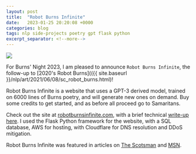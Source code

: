 ```yaml
---
layout: post
title:  "Robot Burns Infinite"
date:   2023-01-25 20:20:08 +0000
categories: blog
tags: nlp side-projects poetry gpt flask python
excerpt_separator: <!--more-->
---
```


![](/assets/robot_burns/vinter_header.png)

For Burns' Night 2023, I am pleased to announce `Robot Burns Infinite`, the follow-up to [2020's Robot Burns](({{ site.baseurl }}/nlp/art/2021/06/08/sc_robot_burns.html)!

Robot Burns Infinite is a website that uses a GPT-3 derived model, trained on 6000 lines of Burns poetry, and will generate new ones on demand.  Buy some credits to get started, and as before all proceed go to Samaritans.

Check out the site at [robotburnsinfinite.com](https://robotburnsinfinite.com), with a brief technical [write-up here](https://robotburnsinfinite.com/technical_info).  I used the Flask Python framework for the website, with a SQL database, AWS for hosting, with Cloudflare for DNS resolution and DDoS mitigation.

Robot Burns Infinite was featured in articles on [The Scotsman](https://www.scotsman.com/heritage-and-retro/heritage/burns-night-robot-burns-and-the-verse-that-keeps-writing-beyond-the-bards-grave-3999868) and [MSN](https://www.msn.com/en-gb/news/other/burns-night-robot-burns-and-the-verse-that-keeps-writing-beyond-the-bards-grave/ar-AA16Ht2q?crc=true&cvid=5f78301443e6447188aad8eac8b2479e).
<!--more-->
